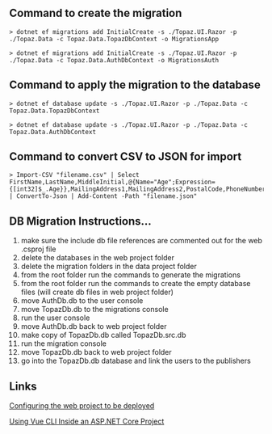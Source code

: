 ## Command to create the migration

```
> dotnet ef migrations add InitialCreate -s ./Topaz.UI.Razor -p ./Topaz.Data -c Topaz.Data.TopazDbContext -o MigrationsApp
```

```
> dotnet ef migrations add InitialCreate -s ./Topaz.UI.Razor -p ./Topaz.Data -c Topaz.Data.AuthDbContext -o MigrationsAuth
```

## Command to apply the migration to the database

```
> dotnet ef database update -s ./Topaz.UI.Razor -p ./Topaz.Data -c Topaz.Data.TopazDbContext
```

```
> dotnet ef database update -s ./Topaz.UI.Razor -p ./Topaz.Data -c Topaz.Data.AuthDbContext
```

## Command to convert CSV to JSON for import

```
> Import-CSV "filename.csv" | Select FirstName,LastName,MiddleInitial,@{Name="Age";Expression={[int32]$_.Age}},MailingAddress1,MailingAddress2,PostalCode,PhoneNumber,PhoneType | ConvertTo-Json | Add-Content -Path "filename.json"
```

## DB Migration Instructions...

1. make sure the include db file references are commented out for the web .csproj file
2. delete the databases in the web project folder
3. delete the migration folders in the data project folder
4. from the root folder run the commands to generate the migrations
5. from the root folder run the commands to create the empty database files (will create db files in web project folder)
6. move AuthDb.db to the user console
7. move TopazDb.db to the migrations console
8. run the user console
9. move AuthDb.db back to web project folder
10. make copy of TopazDb.db called TopazDb.src.db
11. run the migration console
12. move TopazDb.db back to web project folder
13. go into the TopazDb.db database and link the users to the publishers

## Links

[Configuring the web project to be deployed](https://www.hanselman.com/blog/DeployingTWOWebsitesToWindowsAzureFromOneGitRepository.aspx)

[Using Vue CLI Inside an ASP.NET Core Project](https://wildermuth.com/2019/04/08/Using-Vue-CLI-Inside-an-ASP-NET-Core-Project)
